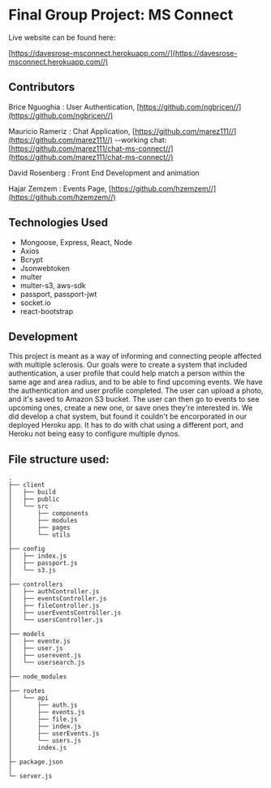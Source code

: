 # Final Group Project: MS Connect

Live website can be found here:

[https://davesrose-msconnect.herokuapp.com//](https://davesrose-msconnect.herokuapp.com//)

## Contributors

Brice Nguoghia : User Authentication, [https://github.com/ngbricen//](https://github.com/ngbricen//)

Mauricio Rameriz : Chat Application, [https://github.com/marez111//](https://github.com/marez111//)
--working chat: [https://github.com/marez111/chat-ms-connect//](https://github.com/marez111/chat-ms-connect//)

David Rosenberg : Front End Development and animation

Hajar Zemzem : Events Page, [https://github.com/hzemzem//](https://github.com/hzemzem//)

## Technologies Used

   - Mongoose, Express, React, Node
   - Axios
   - Bcrypt
   - Jsonwebtoken
   - multer
   - multer-s3, aws-sdk
   - passport, passport-jwt
   - socket.io
   - react-bootstrap

## Development

This project is meant as a way of informing and connecting people affected with multiple sclerosis.  Our goals were to create a system that included authentication, a user profile that could help match a person within the same age and area radius, and to be able to find upcoming events.  We have the authentication and user profile completed.  The user can upload a photo, and it's saved to Amazon S3 bucket.  The user can then go to events to see upcoming ones, create a new one, or save ones they're interested in.  We did develop a chat system, but found it couldn't be encorporated in our deployed Heroku app.  It has to do with chat using a different port, and Heroku not being easy to configure multiple dynos.

## File structure used:

```
.
├── client
│   ├── build
│   ├── public
│   └── src
│       ├── components
│       ├── modules
│       ├── pages
│       └── utils
│
├── config
│   ├── index.js
│   ├── passport.js
│   └── s3.js
│
├── controllers
│   ├── authController.js
│   ├── eventsController.js
│   ├── fileController.js
│   ├── userEventsController.js
│   └── usersController.js
│ 
├── models
│   ├── evente.js
│   ├── user.js
│   ├── userevent.js
│   └── usersearch.js
│
├── node_modules
│
├── routes
│   └── api
│       ├── auth.js
│       ├── events.js
│       ├── file.js
│       ├── index.js
│       ├── userEvents.js
│       └── users.js
│       index.js
│
├─ package.json
│
└─ server.js
```
